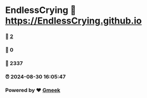 # EndlessCrying :link: https://EndlessCrying.github.io 
### :page_facing_up: [2](https://EndlessCrying.github.io/tag.html) 
### :speech_balloon: 0 
### :hibiscus: 2337 
### :alarm_clock: 2024-08-30 16:05:47 
### Powered by :heart: [Gmeek](https://github.com/Meekdai/Gmeek)
